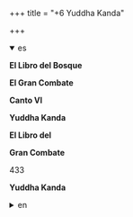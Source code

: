 +++
title = "+6 Yuddha Kanda"

+++
<details open><summary>es</summary>

**El Libro del Bosque**

**El Gran Combate**

**Canto VI**

**Yuddha Kanda**

**El Libro del**

**Gran Combate**

433

**Yuddha Kanda**
</details>

<details><summary>en</summary>

** The Book of the Forest **

 ** The Great Combat **

 ** Song VI **

 ** Yuddha Kanda **

 ** The book of **

 ** Great Combat **

 433

 ** Yuddha Kanda **
</details>